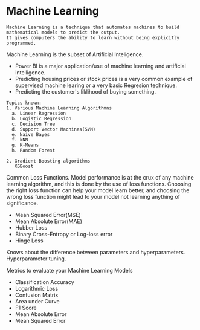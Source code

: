 # Machine Learning
```
Machine Learning is a technique that automates machines to build mathematical models to predict the output.
It gives computers the ability to learn without being explicitly programmed.
```
Machine Learning is the subset of Artificial Inteligence.<br>
* Power BI is a major application/use of machine learning and artificial intelligence.<br>
* Predicting housing prices or stock prices is a very common example of supervised machine learing or a very basic Regresion technique.
* Predicting the customer's liklihood of buying something.
```
Topics known:
1. Various Machine Learning Algorithmns
  a. Linear Regression
  b. Logistic Regression
  c. Decision Tree
  d. Support Vector Machines(SVM)
  e. Naive Bayes
  f. kNN  
  g. K-Means  
  h. Random Forest
  
2. Gradient Boosting algorithms
   XGBoost
```
Common Loss Functions.
Model performance is at the crux of any machine learning algorithm, and this is done by the use of loss functions.
Choosing the right loss function can help your model learn better, and 
choosing the wrong loss function might lead to your model not learning anything of significance.
* Mean Squared Error(MSE)
* Mean Absolute Error(MAE)
* Hubber Loss
* Binary Cross-Entropy or Log-loss error
* Hinge Loss

Knows about the difference between parameters and hyperparameters.<br>
Hyperparameter tuning.

Metrics to evaluate your Machine Learning Models
* Classification Accuracy
* Logarithmic Loss
* Confusion Matrix
* Area under Curve
* F1 Score
* Mean Absolute Error
* Mean Squared Error
